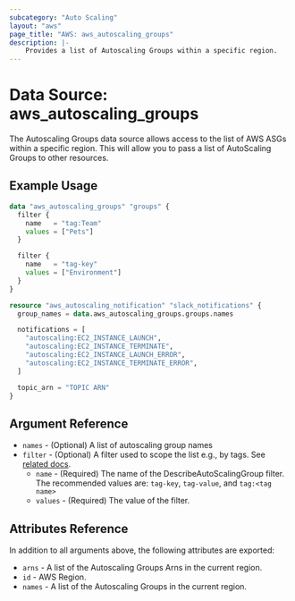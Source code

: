 ```yaml
---
subcategory: "Auto Scaling"
layout: "aws"
page_title: "AWS: aws_autoscaling_groups"
description: |-
    Provides a list of Autoscaling Groups within a specific region.
---
```


# Data Source: aws_autoscaling_groups

The Autoscaling Groups data source allows access to the list of AWS
ASGs within a specific region. This will allow you to pass a list of AutoScaling Groups to other resources.

## Example Usage

```terraform
data "aws_autoscaling_groups" "groups" {
  filter {
    name   = "tag:Team"
    values = ["Pets"]
  }

  filter {
    name   = "tag-key"
    values = ["Environment"]
  }
}

resource "aws_autoscaling_notification" "slack_notifications" {
  group_names = data.aws_autoscaling_groups.groups.names

  notifications = [
    "autoscaling:EC2_INSTANCE_LAUNCH",
    "autoscaling:EC2_INSTANCE_TERMINATE",
    "autoscaling:EC2_INSTANCE_LAUNCH_ERROR",
    "autoscaling:EC2_INSTANCE_TERMINATE_ERROR",
  ]

  topic_arn = "TOPIC ARN"
}
```

## Argument Reference

* `names` - (Optional) A list of autoscaling group names
* `filter` - (Optional) A filter used to scope the list e.g., by tags. See [related docs](http://docs.aws.amazon.com/AutoScaling/latest/APIReference/API_Filter.html).
    * `name` - (Required) The name of the DescribeAutoScalingGroup filter. The recommended values are: `tag-key`, `tag-value`, and `tag:<tag name>`
    * `values` - (Required) The value of the filter.

## Attributes Reference

In addition to all arguments above, the following attributes are exported:

* `arns` - A list of the Autoscaling Groups Arns in the current region.
* `id` - AWS Region.
* `names` - A list of the Autoscaling Groups in the current region.
